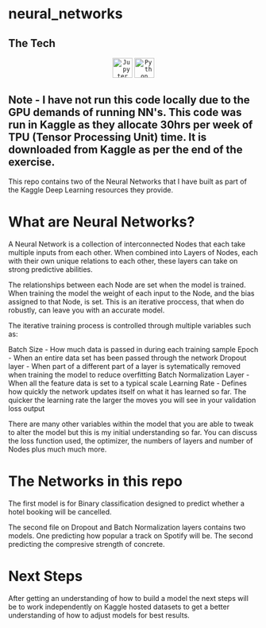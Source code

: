 # neural_networks

## The Tech

<div align="center">
	<code><img height="40" src="https://user-images.githubusercontent.com/25181517/183914128-3fc88b4a-4ac1-40e6-9443-9a30182379b7.png" alt="Jupyter Notebook" title="Jupyter Notebook" /></code>
	<code><img height="40" src="https://user-images.githubusercontent.com/25181517/183423507-c056a6f9-1ba8-4312-a350-19bcbc5a8697.png" alt="Python" title="Python" /></code>
</div>

## Note - I have not run this code locally due to the GPU demands of running NN's. This code was run in Kaggle as they allocate 30hrs per week of TPU (Tensor Processing Unit) time. It is downloaded from Kaggle as per the end of the exercise.

This repo contains two of the Neural Networks that I have built as part of the Kaggle Deep Learning resources they provide.

# What are Neural Networks?

A Neural Network is a collection of interconnected Nodes that each take multiple inputs from each other. When combined into Layers of Nodes, each with their own unique relations to each other, these layers can take on strong predictive abilities.

The relationships between each Node are set when the model is trained. When training the model the weight of each input to the Node, and the bias assigned to that Node, is set. This is an iterative proccess, that when do robustly, can leave you with an accurate model.

The iterative training process is controlled through multiple variables such as:

Batch Size - How much data is passed in during each training sample
Epoch - When an entire data set has been passed through the network
Dropout layer - When part of a different part of a layer is sytematically removed when training the model to reduce overfitting
Batch Normalization Layer - When all the feature data is set to a typical scale
Learning Rate - Defines how quickly the network updates itself on what it has learned so far. The quicker the learning rate the larger the moves you will see in your validation loss output

There are many other variables within the model that you are able to tweak to alter the model but this is my initial understanding so far. You can discuss the loss function used, the optimizer, the numbers of layers and number of Nodes plus much much more.

# The Networks in this repo

The first model is for Binary classification designed to predict whether a hotel booking will be cancelled.

The second file on Dropout and Batch Normalization layers contains two models. One predicting how popular a track on Spotify will be. The second predicting the compresive strength of concrete.

# Next Steps

After getting an understanding of how to build a model the next steps will be to work independently on Kaggle hosted datasets to get a better understanding of how to adjust models for best results.
